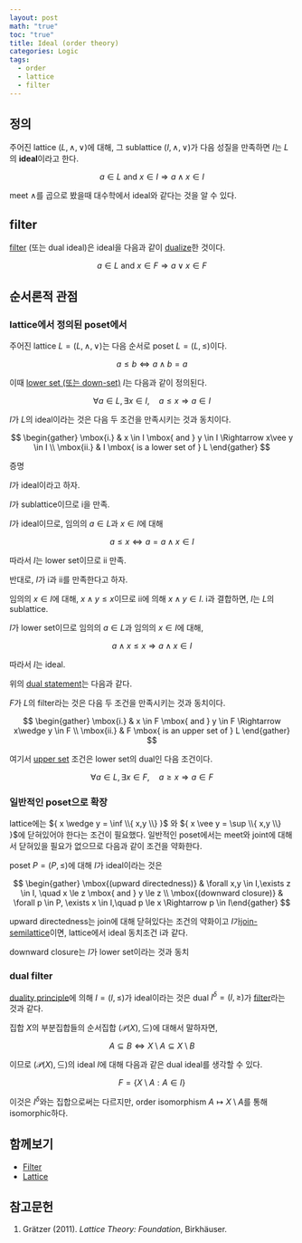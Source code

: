 ```yaml
---
layout: post
math: "true"
toc: "true"
title: Ideal (order theory)
categories: Logic
tags:
  - order
  - lattice
  - filter
---
```

## 정의

주어진 lattice ${ (L, \wedge, \vee) }$에 대해, 그 sublattice ${ (I,\wedge,\vee) }$가 다음 성질을 만족하면 ${ I }$는 ${ L }$의 **ideal**이라고 한다.

$$ a \in L \mbox{ and }  x \in I \Rightarrow a \wedge x \in I $$

meet ${ \wedge }$를 곱으로 봤을때 ${ }$대수학에서 ideal와 같다는 것을 알 수 있다.

## filter

[filter](https://paraconsistent.github.io/logic/2024/02/27/filter.html) (또는 dual ideal)은 ideal을 다음과 같이 [dualize](https://paraconsistent.github.io/logic/2024/03/03/duality-(order-theory).html)한 것이다.

$$ a \in L \mbox{ and } x \in F \Rightarrow a \vee x \in F $$

## 순서론적 관점


### lattice에서 정의된 poset에서

주어진 lattice ${ L=(L,\wedge,\vee) }$는 다음 순서로 poset ${ L=(L,\le) }$이다.

$$ a \le b \iff a \wedge b = a $$

이때 [lower set (또는 down-set)](https://paraconsistent.github.io/logic/2024/02/28/upper-set.html#%EC%A0%95%EC%9D%98) ${ I }$는 다음과 같이 정의된다.

$$ \forall   a \in L, \exists x \in I,\quad a \le x \Rightarrow a \in I $$

${ I }$가 ${ L }$의 ideal이라는 것은 다음 두 조건을 만족시키는 것과 동치이다.

$$ \begin{gather} \mbox{i.} & x \in I \mbox{ and } y \in I \Rightarrow x\vee y \in I \\ \mbox{ii.} & I \mbox{ is a lower set of } L \end{gather} $$

증명

${ I }$가 ideal이라고 하자.

${ I }$가 sublattice이므로 i을 만족.

${ I }$가 ideal이므로, 임의의 ${ a \in L }$과 ${ x \in I }$에 대해

$$ a \le x \iff a=a \wedge x \in I $$

따라서 ${ I }$는 lower set이므로 ii 만족.

반대로, ${ I }$가 i과 ii를 만족한다고 하자.

임의의 ${ x \in I }$에 대해, ${ x \wedge y \le x }$이므로 ii에 의해 ${ x \wedge y \in I }$. i과 결합하면, ${ I }$는 ${ L }$의 sublattice.

${ I }$가 lower set이므로 임의의 ${ a \in L }$과 임의의 ${ x \in I }$에 대해,

$$ a \wedge x \le x \Rightarrow a\wedge x \in I  $$

따라서 ${ I }$는 ideal.

위의 [dual statement](https://paraconsistent.github.io/logic/2024/03/03/duality-(order-theory).html)는 다음과 같다.

${ F }$가 ${ L }$의 filter라는 것은 다음 두 조건을 만족시키는 것과 동치이다.

$$ \begin{gather} \mbox{i.} & x \in F \mbox{ and } y \in F \Rightarrow x\wedge y \in F \\ \mbox{ii.} & F \mbox{ is an upper set of } L \end{gather} $$

여기서 [upper set](https://paraconsistent.github.io/logic/2024/02/28/upper-set.html) 조건은 lower set의 dual인 다음 조건이다.

$$ \forall a \in L, \exists x \in F, \quad a \ge x \Rightarrow a \in F  $$

### 일반적인 poset으로 확장

lattice에는 ${ x \wedge y = \inf \\{ x,y \\} }$ 와 ${ x \vee y = \sup \\{ x,y \\} }$에 닫혀있어야 한다는 조건이 필요했다. 일반적인 poset에서는 meet와 joint에 대해서 닫혀있을 필요가 없으므로 다음과 같이 조건을 약화한다.

poset ${ P=(P,\le) }$에 대해 ${ I }$가 ideal이라는 것은

$$ \begin{gather} \mbox{(upward directedness)} & \forall x,y \in I,\exists z \in I, \quad x \le z \mbox{ and } y \le z \\ \mbox{(downward closure)} & \forall p \in P, \exists x \in I,\quad p \le x \Rightarrow p \in I\end{gather} $$

upward directedness는 join에 대해 닫혀있다는 조건의 약화이고 ${ I }$가[join-semilattice](https://paraconsistent.github.io/logic/2024/02/27/lattice.html#semilattice)이면, lattice에서 ideal 동치조건 i과 같다.

downward closure는 ${ I }$가 lower set이라는 것과 동치

### dual filter

[duality principle](https://paraconsistent.github.io/logic/2024/03/03/duality-(order-theory).html#duality-priciple)에 의해 ${I= (I, \le) }$가 ideal이라는 것은 dual ${ I^{\delta}=(I,\ge) }$가 [filter](https://paraconsistent.github.io/logic/2024/02/27/filter.html)라는 것과 같다.

집합 ${ X }$의 부분집합들의 순서집합 ${ (\mathcal{P}(X),\subseteq) }$에 대해서 말하자면,

$$ A \subseteq B \iff X\setminus A \subseteq X\setminus B $$

이므로 ${ (\mathcal{P}(X),\subseteq) }$의 ideal ${ I }$에 대해 다음과 같은 dual ideal를 생각할 수 있다.

$$ F=\{ X \setminus A: A \in I \}$$

이것은 ${ I^{\delta} }$와는 집합으로써는 다르지만, order isomorphism ${ A \mapsto X\setminus A}$를 통해 isomorphic하다.

## 함께보기

- [Filter](https://paraconsistent.github.io/logic/2024/02/27/filter.html)
- [Lattice](https://paraconsistent.github.io/logic/2024/02/27/lattice.html)

## 참고문헌

1. Grätzer (2011). *Lattice Theory: Foundation*, Birkhäuser.